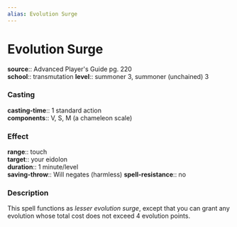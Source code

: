```yaml
---
alias: Evolution Surge
---
```


# Evolution Surge 

**source**:: Advanced Player's Guide pg. 220  
**school**:: transmutation
**level**:: summoner 3, summoner (unchained) 3

### Casting 

**casting-time**:: 1 standard action  
**components**:: V, S, M (a chameleon scale)

### Effect 

**range**:: touch  
**target**:: your eidolon  
**duration**:: 1 minute/level  
**saving-throw**:: Will negates (harmless)
**spell-resistance**:: no

### Description 

This spell functions as *lesser evolution surge*, except that you can grant any evolution whose total cost does not exceed 4 evolution points.

